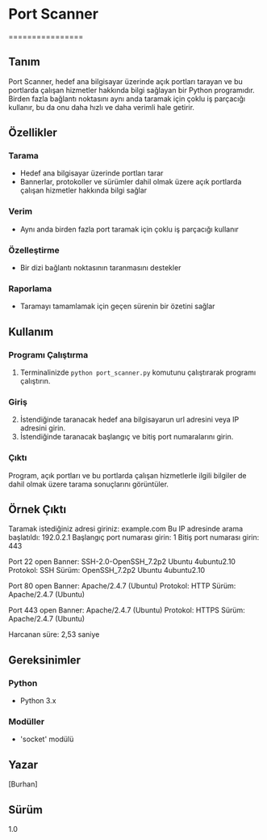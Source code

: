 
# Port Scanner
================

## Tanım
Port Scanner, hedef ana bilgisayar üzerinde açık portları tarayan ve bu portlarda çalışan hizmetler hakkında bilgi sağlayan bir Python programıdır. Birden fazla bağlantı noktasını aynı anda taramak için çoklu iş parçacığı kullanır, bu da onu daha hızlı ve daha verimli hale getirir.

## Özellikler
### Tarama
* Hedef ana bilgisayar üzerinde portları tarar
* Bannerlar, protokoller ve sürümler dahil olmak üzere açık portlarda çalışan hizmetler hakkında bilgi sağlar
### Verim
* Aynı anda birden fazla port taramak için çoklu iş parçacığı kullanır
### Özelleştirme
* Bir dizi bağlantı noktasının taranmasını destekler
### Raporlama
* Taramayı tamamlamak için geçen sürenin bir özetini sağlar

## Kullanım
### Programı Çalıştırma
1. Terminalinizde `python port_scanner.py` komutunu çalıştırarak programı çalıştırın.
### Giriş
2. İstendiğinde taranacak hedef ana bilgisayarun url adresini veya IP adresini girin.
3. İstendiğinde taranacak başlangıç ​​ve bitiş port numaralarını girin.
### Çıktı
Program, açık portları ve bu portlarda çalışan hizmetlerle ilgili bilgiler de dahil olmak üzere tarama sonuçlarını görüntüler.

## Örnek Çıktı
Taramak istediğiniz adresi giriniz: example.com
Bu IP adresinde arama başlatıldı: 192.0.2.1
Başlangıç port numarası girin: 1
Bitiş port numarası girin: 443

Port 22 open
Banner: SSH-2.0-OpenSSH_7.2p2 Ubuntu 4ubuntu2.10 
Protokol: SSH 
Sürüm: OpenSSH_7.2p2 Ubuntu 4ubuntu2.10

Port 80 open
Banner: Apache/2.4.7 (Ubuntu)
Protokol: HTTP 
Sürüm: Apache/2.4.7 (Ubuntu)

Port 443 open
Banner: Apache/2.4.7 (Ubuntu)
Protokol: HTTPS 
Sürüm: Apache/2.4.7 (Ubuntu)

Harcanan süre: 2,53 saniye


## Gereksinimler
### Python
* Python 3.x
### Modüller
* 'socket' modülü

## Yazar
[Burhan]

## Sürüm
1.0
